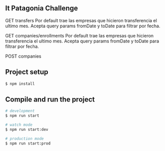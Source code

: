 ## It Patagonia Challenge

GET transfers
Por default trae las empresas que hicieron transferencia el ultimo mes. Acepta query params fromDate y toDate para filtrar por fecha.

GET companies/enrollments
Por default trae las empresas que hicieron transferencia el ultimo mes. Acepta query params fromDate y toDate para filtrar por fecha.

POST companies

## Project setup

```bash
$ npm install
```

## Compile and run the project

```bash
# development
$ npm run start

# watch mode
$ npm run start:dev

# production mode
$ npm run start:prod
```
